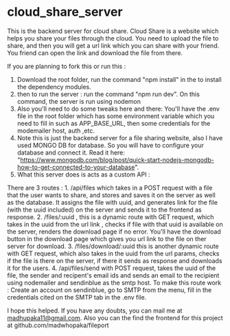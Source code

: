 # cloud_share_server
This is the backend server for cloud share.
Cloud Share is a website which helps you share your files through the cloud. 
You need to upload the file to share, and then you will get a url link which you can share with your friend. 
You friend can open the link and download the file from there. 


If you are planning to fork this or run this : 

1. Download the root folder, run the command "npm install" in the to install the dependency modules. 
2. then to run the server : run the command "npm run dev". On this command, the server is run using nodemon
3. Also you'll need to do some tweaks here and there: 
            You'll have the .env file in the root folder which has some environment variable which you need to fill in such as APP_BASE_URL, then some credentials for the modemailer host, auth ,etc.  
4. Note this is just the backend server for a file sharing website, also I have used MONGO DB for database. So you will have to configure your database and connect it.
Read it here: "https://www.mongodb.com/blog/post/quick-start-nodejs-mongodb-how-to-get-connected-to-your-database".
5. What this server does is acts as a custom API : 


There are 3 routes : 
              1. /api/files which takes in a POST request with a file that the user wants to share, and stores and saves it on the server as well as the database.
                 It assigns the file with uuid, and generates link for the file (with the uuid included) on the server and sends it to the frontend as response.
              2. /files/:uuid , this is a dynamic route with GET request, which takes in the uuid from the url link , checks if file with that uuid is available on the server, renders the download page if no error. 
                 You'll have the download button in the download page which gives you url link to the file on ther server for download.
              3. /files/download/:uuid this is another dynamic route with GET request, which also takes in the uuid from the url params, checks if the file is there on the server, if there it sends as response and downloads it for the users.
              4. /api/files/send with POST request, takes the uuid of the file, the sender and recipent's email ids and sends an email to the recipient using nodemailer and sendinblue as the smtp host. 
                 To make this route work : Create an account on sendinblue, go to SMTP from the menu, fill in the credentials cited on the SMTP tab in the .env file.

I hope this helped. If you have any doubts, you can mail me at madhupaka11@gmail.com. 
Also you can the find the frontend for this project at github.com/madwhopaka/fileport
              
